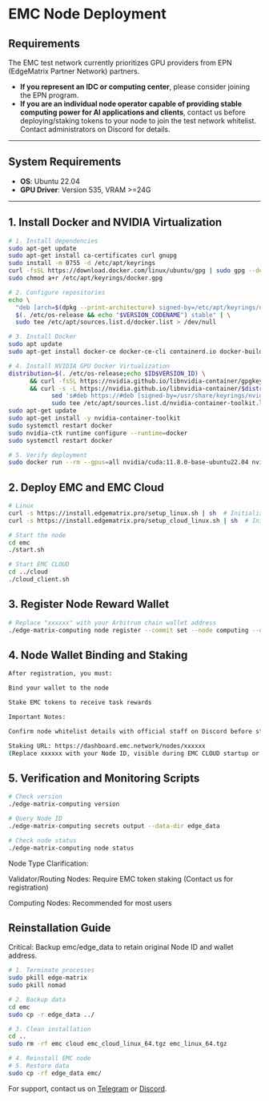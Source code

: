 # EMC Node Deployment

## Requirements
The EMC test network currently prioritizes GPU providers from EPN (EdgeMatrix Partner Network) partners.  

- **If you represent an IDC or computing center**, please consider joining the EPN program.  
- **If you are an individual node operator capable of providing stable computing power for AI applications and clients**, contact us before deploying/staking tokens to your node to join the test network whitelist. Contact administrators on Discord for details.  

---

## System Requirements
- **OS**: Ubuntu 22.04  
- **GPU Driver**: Version 535, VRAM >=24G  

---

## 1. Install Docker and NVIDIA Virtualization
```bash
# 1. Install dependencies
sudo apt-get update
sudo apt-get install ca-certificates curl gnupg
sudo install -m 0755 -d /etc/apt/keyrings
curl -fsSL https://download.docker.com/linux/ubuntu/gpg | sudo gpg --dearmor -o /etc/apt/keyrings/docker.gpg
sudo chmod a+r /etc/apt/keyrings/docker.gpg

# 2. Configure repositories
echo \
  "deb [arch=$(dpkg --print-architecture) signed-by=/etc/apt/keyrings/docker.gpg] https://download.docker.com/linux/ubuntu \
  $(. /etc/os-release && echo "$VERSION_CODENAME") stable" | \
  sudo tee /etc/apt/sources.list.d/docker.list > /dev/null

# 3. Install Docker
sudo apt update
sudo apt-get install docker-ce docker-ce-cli containerd.io docker-buildx-plugin docker-compose-plugin

# 4. Install NVIDIA GPU Docker Virtualization
distribution=$(. /etc/os-release;echo $ID$VERSION_ID) \
      && curl -fsSL https://nvidia.github.io/libnvidia-container/gpgkey | sudo gpg --dearmor -o /usr/share/keyrings/nvidia-container-toolkit-keyring.gpg \
      && curl -s -L https://nvidia.github.io/libnvidia-container/$distribution/libnvidia-container.list | \
            sed 's#deb https://#deb [signed-by=/usr/share/keyrings/nvidia-container-toolkit-keyring.gpg] https://#g' | \
            sudo tee /etc/apt/sources.list.d/nvidia-container-toolkit.list
sudo apt-get update
sudo apt-get install -y nvidia-container-toolkit
sudo systemctl restart docker
sudo nvidia-ctk runtime configure --runtime=docker
sudo systemctl restart docker

# 5. Verify deployment
sudo docker run --rm --gpus=all nvidia/cuda:11.8.0-base-ubuntu22.04 nvidia-smi
```

## 2. Deploy EMC and EMC Cloud
```bash
# Linux
curl -s https://install.edgematrix.pro/setup_linux.sh | sh  # Initialize EMC
curl -s https://install.edgematrix.pro/setup_cloud_linux.sh | sh  # Initialize EMC CLOUD

# Start the node
cd emc
./start.sh

# Start EMC CLOUD
cd ../cloud
./cloud_client.sh
```

## 3. Register Node Reward Wallet
```bash
# Replace "xxxxxx" with your Arbitrum chain wallet address
./edge-matrix-computing node register --commit set --node computing --owner xxxxxx
```

## 4. Node Wallet Binding and Staking
```bash
After registration, you must:

Bind your wallet to the node

Stake EMC tokens to receive task rewards

Important Notes:

Confirm node whitelist details with official staff on Discord before staking

Staking URL: https://dashboard.emc.network/nodes/xxxxxx
(Replace xxxxxx with your Node ID, visible during EMC CLOUD startup or via verification scripts in Section 5)
```

## 5. Verification and Monitoring Scripts
```bash
# Check version
./edge-matrix-computing version

# Query Node ID
./edge-matrix-computing secrets output --data-dir edge_data

# Check node status
./edge-matrix-computing node status
```
Node Type Clarification:

Validator/Routing Nodes: Require EMC token staking (Contact us for registration)

Computing Nodes: Recommended for most users

## Reinstallation Guide
Critical: Backup emc/edge_data to retain original Node ID and wallet address.
```bash
# 1. Terminate processes
sudo pkill edge-matrix 
sudo pkill nomad

# 2. Backup data
cd emc
sudo cp -r edge_data ../

# 3. Clean installation
cd ..
sudo rm -rf emc cloud emc_cloud_linux_64.tgz emc_linux_64.tgz

# 4. Reinstall EMC node
# 5. Restore data
sudo cp -rf edge_data emc/
```

For support, contact us on [Telegram](https://t.me/emc_network) or [Discord](https://discord.com/invite/emcnetwork).
